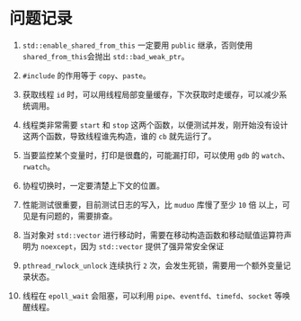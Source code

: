 # 问题记录

1. `std::enable_shared_from_this` 一定要用 `public` 继承，否则使用`shared_from_this`会抛出 `std::bad_weak_ptr`。

2. `#include` 的作用等于 `copy`、`paste`。

3. 获取线程 `id` 时，可以用线程局部变量缓存，下次获取时走缓存，可以减少系统调用。

4. 线程类非常需要 `start` 和 `stop` 这两个函数，以便测试并发，刚开始没有设计这两个函数，导致线程谁先构造，谁的 `cb` 就先运行了。

5. 当要监控某个变量时，打印是很蠢的，可能漏打印，可以使用 `gdb` 的 `watch`、`rwatch`。

6. 协程切换时，一定要清楚上下文的位置。

7. 性能测试很重要，目前测试日志的写入，比 `muduo` 库慢了至少 `10` 倍 以上，可见是有问题的，需要排查。

8. 当对象对 `std::vector` 进行移动时，需要在移动构造函数和移动赋值运算符声明为 `noexcept`，因为 `std::vector` 提供了强异常安全保证

9. `pthread_rwlock_unlock` 连续执行 `2` 次，会发生死锁，需要用一个额外变量记录状态。

10. 线程在 `epoll_wait` 会阻塞，可以利用 `pipe`、`eventfd`、`timefd`、`socket` 等唤醒线程。
